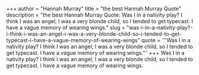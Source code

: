 +++
author = "Hannah Murray"
title = "the best Hannah Murray Quote"
description = "the best Hannah Murray Quote: Was I in a nativity play? I think I was an angel; I was a very blonde child, so I tended to get typecast. I have a vague memory of wearing wings."
slug = "was-i-in-a-nativity-play?-i-think-i-was-an-angel-i-was-a-very-blonde-child-so-i-tended-to-get-typecast-i-have-a-vague-memory-of-wearing-wings"
quote = '''Was I in a nativity play? I think I was an angel; I was a very blonde child, so I tended to get typecast. I have a vague memory of wearing wings.'''
+++
Was I in a nativity play? I think I was an angel; I was a very blonde child, so I tended to get typecast. I have a vague memory of wearing wings.
